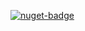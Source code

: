 [![nuget-badge](https://img.shields.io/badge/nuget-active-blue.svg)](https://www.nuget.org/packages/NequeoDirectxCapture)
